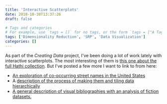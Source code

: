 ```yaml
---
title: 'Interactive Scatterplots'
date: 2018-10-30T13:37:26
draft: false

# Tags and categories
# For example, use `tags = []` for no tags, or the form `tags = ["A Tag", "Another Tag"]` for one or more tags.
tags: ['Dimensionality Reduction', 'SRP', 'Data Visualization']
categories: []
---
```


As part of the _Creating Data_ project, I've been doing a lot of work lately with interactive scatterplots. The most interesting of them is [this one about the full Hathi collection](https://t.co/erWeUkR9Fk).
But I've posted a few more I want to link to from here:

- [An exploration of co-occurring street names in the United States](http://creatingdata.us/etc/streets/)
- A [description of the process of making them and tiling data hierarchically](http://creatingdata.us/techne/deep_scatterplots/)
- [A general description of visual bibliographies with an analysis of fiction datasets.](http://creatingdata.us/techne/bibliographies/)
